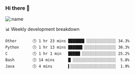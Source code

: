 ### Hi there 👋

<!--
**lv2020/lv2020** is a ✨ _special_ ✨ repository because its `README.md` (this file) appears on your GitHub profile.

Here are some ideas to get you started:

- 🔭 I’m currently working on ...
- 🌱 I’m currently learning ...
- 👯 I’m looking to collaborate on ...
- 🤔 I’m looking for help with ...
- 💬 Ask me about ...
- 📫 How to reach me: ...
- 😄 Pronouns: ...
- ⚡ Fun fact: ...
-->
![:name](https://count.getloli.com/get/@:lv2020)
 <!-- waka-box start -->
📊 Weekly development breakdown
```text
Other       🕓 1 hr 23 mins ███████▏░░░░░░░░░░░░░ 34.3%
Python      🕓 1 hr 13 mins ██████▎░░░░░░░░░░░░░░ 30.3%
C           🕓 1 hr 1 min   █████▎░░░░░░░░░░░░░░░ 25.2%
Bash        🕓 14 mins      █▏░░░░░░░░░░░░░░░░░░░  5.8%
Java        🕓 4 mins       ▍░░░░░░░░░░░░░░░░░░░░  1.9%
```
<!-- Powered by https://github.com/YouEclipse/waka-box-go . -->
<!-- waka-box end -->
